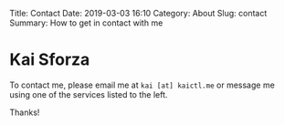Title: Contact
Date: 2019-03-03 16:10
Category: About
Slug: contact
Summary: How to get in contact with me

# Kai Sforza

To contact me, please email me at `kai [at] kaictl.me` or message me using one of the services listed to the left.

Thanks!